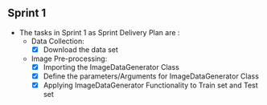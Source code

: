 ## Sprint 1
- The tasks in Sprint 1 as Sprint Delivery Plan are :
  - Data Collection:
    - [x] Download the data set
  - Image Pre-processing:
    - [x] Importing the ImageDataGenerator Class
    - [x] Define the parameters/Arguments for ImageDataGenerator Class
    - [x] Applying ImageDataGenerator Functionality to Train set and Test set
